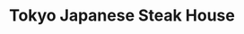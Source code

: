 ---
layout: place
title: "Tokyo Japanese Steak House"
permalink: /tennessee/smyrna/tokyo-japanese-steak-house.html
stateAbbr: TN
stateName: Tennessee
cityName: Smyrna
seo:
  name: "Tokyo Japanese Steak House"
  type: Restaurant
  links: http://www.tokyosmyrna.com/
description: "Lively hibachi-style eatery also serves made-to-order sushi, sake & signature cocktails. Tokyo Japanese Steak House serves delicious sushi in Smyrna, Tennessee. Try fresh Japanese dishes for a great dining experience. Available for takeout, delivery, lunch, and dinner."
place_id: ChIJzeg6YekMZIgR1EiiaUUi7G8
photos:
  - name: >-
      places/ChIJzeg6YekMZIgR1EiiaUUi7G8/photos/AeeoHcIf8lxxjBpHbhSu7J_NHufBM8HKzXvO0tEuX6p3Y-tMeDz9Ld1CzQLRqhDL_UeQ8C0JDhMT61mFGVBG5sjPVWrhZ_I89AZfLgF7Ho_YvjGzy36gz2Fdqg_3ZVzDrHL6FG-i-QmuqzrThlwZGsskliRugISJlol62qQCKeHr_b7_fOLBaH96AjTWODweBuHddmuKfaY5o8UYDznzJpayTROg83Dn5B1Kr5AJS2L_6yKu_n3zc4OdV5q5qJ1c3rbCcjwLc3maVt6eHiLCk0awGOXyZcRlzRaYHk5Egn2CFW4rHHDxjHqce7BwmGyuw1q31ZonSC7r8gzkDpQvF_WBeNxD4wlkUx8nfOoPEKeMCZwydeKWSJtXluAFQ3qJqp_vanlfmrLLTfCaGz_a36GUu0f27DpwsbB3B2ZfPdydPABcdYLY
    widthPx: 4800
    heightPx: 3600
    authorAttributions:
      - displayName: Brooke Yoder
        uri: https://maps.google.com/maps/contrib/113414552308402764242
        photoUri: >-
          https://lh3.googleusercontent.com/a-/ALV-UjW5hbAO8CIiuqmUAqeWpJ82XNLAlml_ZLILm8BWCjXSniUQlLyC=s100-p-k-no-mo
    flagContentUri: >-
      https://www.google.com/local/imagery/report/?cb_client=maps_api_places.places_api&image_key=!1e10!2sCIHM0ogKEICAgICXuO7TpAE&hl=en-US
    googleMapsUri: >-
      https://www.google.com/maps/place//data=!3m4!1e2!3m2!1sCIHM0ogKEICAgICXuO7TpAE!2e10!4m2!3m1!1s0x88640ce9613ae8cd:0x6fec224569a248d4
  - name: >-
      places/ChIJzeg6YekMZIgR1EiiaUUi7G8/photos/AeeoHcIsk95DCVUpDznv167egVPb1g755MM6sSsK1qZ1rKNr_yGJ7CfwxIq4w8RQdYLG_Htep6i4yb8Afm5v72XcT4p9urZN68DO80ygGNUBfK_HAdgpgWeH2aFo50GCN3ZHZEvVHcjx0SpWE1ySd-HgL0rdXoWqNJjkGlEOMHh2ypos5rLyy7xOyfw-S7bpXCViTcToPZRk0u1_o4bs75mjAuHx4QmugL_x7SsteE5Nds4F_shC53qh-Njmv2broPjNLSw3UEnpP0Hqg0T7AMfsgcz0T3LGQnKm6KsYUg7YXu6STw
    widthPx: 3025
    heightPx: 3024
    authorAttributions:
      - displayName: Tokyo Japanese Steak House
        uri: https://maps.google.com/maps/contrib/100532391209808378562
        photoUri: >-
          https://lh3.googleusercontent.com/a/ACg8ocIvMxau2ZR-JHJmhrrCmzV2whNRQYKI5Suw2T38cl5qHr4S1Q=s100-p-k-no-mo
    flagContentUri: >-
      https://www.google.com/local/imagery/report/?cb_client=maps_api_places.places_api&image_key=!1e10!2sAF1QipMRFqINtvPObkPoNds3k-JpYd_Dsln2-RCjIPMW&hl=en-US
    googleMapsUri: >-
      https://www.google.com/maps/place//data=!3m4!1e2!3m2!1sAF1QipMRFqINtvPObkPoNds3k-JpYd_Dsln2-RCjIPMW!2e10!4m2!3m1!1s0x88640ce9613ae8cd:0x6fec224569a248d4
  - name: >-
      places/ChIJzeg6YekMZIgR1EiiaUUi7G8/photos/AeeoHcKol7IUQMysk2ejA8DTGe51LP3-k3xgO_fpDwB8-YPnQ1kU3fPVoOZ_0S8IaHSziZ6f3WnQbnPcRHvaEA1oqjL8lp0VBmWem9SV6T1rcA9O_L1Uy09iGQOgDRPvZGTOqePjnWiI8nct40pcX1xH23wJfy4vFPbDlY-BTBoRLvS6wf185Y4DRphxDv4l0h8Q0S2uEUAMMYPXA-9xx8mE4mJXyGhhnZbLbNUc73VgbziLaNOrjYbbjjKQbJ64THYOfPbfznovTGE__UCuW3_3OAzYIoZCfS-IZqgoBtZWQfZBFG2J0qXB7vKYUW4c-ncmGe2dE1zN1b__4x2EBi7_pw5ZNuqe94aht-_mgqojgS1xrBSEMANX_wEcRNdK9xOO9I460zuph8IV3wuRSqUEaLlg_x2RUJAMROLJG_1mKOo
    widthPx: 4000
    heightPx: 2252
    authorAttributions:
      - displayName: Jose Arias
        uri: https://maps.google.com/maps/contrib/106712565505896525062
        photoUri: >-
          https://lh3.googleusercontent.com/a-/ALV-UjUvJBskjx5N6aPfMsbdfWQyqp581_gv1AgqGIYAcXolu4pYah0=s100-p-k-no-mo
    flagContentUri: >-
      https://www.google.com/local/imagery/report/?cb_client=maps_api_places.places_api&image_key=!1e10!2sCIHM0ogKEICAgIDn_7zFKQ&hl=en-US
    googleMapsUri: >-
      https://www.google.com/maps/place//data=!3m4!1e2!3m2!1sCIHM0ogKEICAgIDn_7zFKQ!2e10!4m2!3m1!1s0x88640ce9613ae8cd:0x6fec224569a248d4
  - name: >-
      places/ChIJzeg6YekMZIgR1EiiaUUi7G8/photos/AeeoHcKSmiD8TXz8KdO3VBf4SGfskdh0AHdt3Sgp7Dp7ukLLHAjdUtzEGk_unxp-Jj0-3kkyAEFJiZJOTmQR9YBpAHuYhdbShaeBwaH00f88n6o_GdcQPr3zTHyotOOqAn-JqPWqudBh8BgFu8A1lSPRqSI2hmTZn2q5j9r1a_Cs1vAjv9BTZyYBzYKN3PUJfPsCsf16amDrg-5mcmhnOLQ4qJayUduTrjQOwi3wY6oRIllBtcWpR6fo5Ns0bR67Kcz5MFl3h7aFuR1b71A7vA5bKYX8hwQ-XWZODH7Y0IAVhiKUZQ4ScDo0f8ERIsjovgVK3NxZDOw69V3wCEbx0JrRV0bDhpBqGxAb49KNUMQPh5196-adj5H53af_bLcsC5Sr_48IxdRiiU2nI66d_6l-40CrZEF1IRTGgHqlqI1CvvQMjSBSBZpJ7rGA-Q35qC7j
    widthPx: 3264
    heightPx: 2448
    authorAttributions:
      - displayName: Manuel Leonor
        uri: https://maps.google.com/maps/contrib/102921914921560295884
        photoUri: >-
          https://lh3.googleusercontent.com/a-/ALV-UjVB9CUPy3iMJ1mYVvHRivPraaWP2sRISh574688Giks3FON4qOBKw=s100-p-k-no-mo
    flagContentUri: >-
      https://www.google.com/local/imagery/report/?cb_client=maps_api_places.places_api&image_key=!1e10!2sCIABIhAA3jU3nwn6yGeqEywADyL9&hl=en-US
    googleMapsUri: >-
      https://www.google.com/maps/place//data=!3m4!1e2!3m2!1sCIABIhAA3jU3nwn6yGeqEywADyL9!2e10!4m2!3m1!1s0x88640ce9613ae8cd:0x6fec224569a248d4
  - name: >-
      places/ChIJzeg6YekMZIgR1EiiaUUi7G8/photos/AeeoHcKpLC61tutOYzul6MHdHqlG8H3RMEKPd3x1PI3GnTK6cpTQT184TXwJNvp6qRsLlfQXxnHYKK4oBKlOwtzhaFQDgybVf0UrDah-FIynqoLglYgekgOR4QSEfJQahhnqhiAO-AG10w61qU9wKJNIuLjIoYdg3xzN8s18XApA_S1ciVWp_uHEy1qNgYqQFZCCkkLKR-BOZTgtU0IcCxDVvNWlCm1Ml7oHiLotEPce8a8gRZSQCkY1gbmv47sD4MpDLHakYqyloGDzSAsCG79wYwmPsOCEiNbLROLkA0SyXpvVBSGP7BoNOfDDhhzgqO5uvNs_FWOfaEssh0fjUj9sn89h51rPmaOa51XvMdPBfeCE6vMUwokYbYU2ihPnkYAR4DiHFGDGNeLYikxwwQ2b5VVt73ISEixLJYxqtowtOA-erCVm
    widthPx: 3600
    heightPx: 4800
    authorAttributions:
      - displayName: Brooke Yoder
        uri: https://maps.google.com/maps/contrib/113414552308402764242
        photoUri: >-
          https://lh3.googleusercontent.com/a-/ALV-UjW5hbAO8CIiuqmUAqeWpJ82XNLAlml_ZLILm8BWCjXSniUQlLyC=s100-p-k-no-mo
    flagContentUri: >-
      https://www.google.com/local/imagery/report/?cb_client=maps_api_places.places_api&image_key=!1e10!2sCIHM0ogKEICAgICXuO7TlAE&hl=en-US
    googleMapsUri: >-
      https://www.google.com/maps/place//data=!3m4!1e2!3m2!1sCIHM0ogKEICAgICXuO7TlAE!2e10!4m2!3m1!1s0x88640ce9613ae8cd:0x6fec224569a248d4
  - name: >-
      places/ChIJzeg6YekMZIgR1EiiaUUi7G8/photos/AeeoHcJiZHtFEe9PS8V_FiA7cJTAv_pxrUHnl7EBTirCMGXeAqPMeS1z6xLV1YZiBAam6yyJGKrkcYFupGcQTeYXEIwg2BfSEekYe-T12B8UezPuCvIT-MakJbfwrRPaX0w7VM0jA1hQV0-jtEqzokAC48tLhleZ_wn7uJrOKfunuVceBrG0A41ohjJsbYj69yfFdeAvlpDtFlg83dq1XX4gFGJwaeJamqHaW-fUU4VVoSln6wW1a3_I_u65NJvCyjlpc87ej2BWijrgVrWsobVyyHcRB_TiIwJQZMxISA0e0YXe6iCylJU_3YlqVzrBm1TkXSlvLI9uWIb60MYPb-UUtcYH0-Tb-m9odNR0CzdOTiOpzy6K67wxYx1tO1CANnykW1-xasrb_P-KQMgylkwLDWJA0_Qw4G6BQWqOKghLTM0mcw
    widthPx: 3024
    heightPx: 4032
    authorAttributions:
      - displayName: Un cubano en Nashville Gonzalez
        uri: https://maps.google.com/maps/contrib/104308059089389800400
        photoUri: >-
          https://lh3.googleusercontent.com/a-/ALV-UjXuIZWKMfTyvwrNBrhiHtu4veC8sOeIBOUtfkT9lY4VYvVouc0R=s100-p-k-no-mo
    flagContentUri: >-
      https://www.google.com/local/imagery/report/?cb_client=maps_api_places.places_api&image_key=!1e10!2sCIHM0ogKEICAgICdiIHpFw&hl=en-US
    googleMapsUri: >-
      https://www.google.com/maps/place//data=!3m4!1e2!3m2!1sCIHM0ogKEICAgICdiIHpFw!2e10!4m2!3m1!1s0x88640ce9613ae8cd:0x6fec224569a248d4
  - name: >-
      places/ChIJzeg6YekMZIgR1EiiaUUi7G8/photos/AeeoHcL3_ARYfYmDMLgXnI3T9uUFwtODFfzwuYU1NwlwYV_3zuKCVslFAfAF3PPNjMHnS9pwAZ8kmBHl4xuwl08D3_o30MVQn_zq3VqhhZdm_z9JVomI2GKwWjGWCOnoJHgOlnwoqk7eryCZKTWrkx78X3gNEL9Ujzw4eSm8YR3pKbtDuT3pqgTNac-Yeu6QE_77DxfZwT7WiFQkCyGFuN6NgXD9I8oilrlgvag7VL8pM34vv4JR8XTr0S8ePCv1ApwJt2B3U-QwrI7GMYnvbcgIViPK3KeoyRwL3ckk4zDLmAO3o4g2yDO1XhxHZQubB2A9smE2eKCgX_sZdaL60f0C3m8B5VRJiBIwwiuPFmNWNhaFBAp9gMJ0W_jKUH7By5SnlNXhdBk-Bg7WkqBOwVQncn5hBfr9GXGhI0HPYpvxh9VvOA
    widthPx: 4000
    heightPx: 3000
    authorAttributions:
      - displayName: AR Grover
        uri: https://maps.google.com/maps/contrib/115316863579004781252
        photoUri: >-
          https://lh3.googleusercontent.com/a-/ALV-UjXbTihvvb9G89FBku4GzvkVxYfnFREoOO3-ioP8nV9HdOAIqbo=s100-p-k-no-mo
    flagContentUri: >-
      https://www.google.com/local/imagery/report/?cb_client=maps_api_places.places_api&image_key=!1e10!2sCIHM0ogKEICAgICDmpGYQQ&hl=en-US
    googleMapsUri: >-
      https://www.google.com/maps/place//data=!3m4!1e2!3m2!1sCIHM0ogKEICAgICDmpGYQQ!2e10!4m2!3m1!1s0x88640ce9613ae8cd:0x6fec224569a248d4
  - name: >-
      places/ChIJzeg6YekMZIgR1EiiaUUi7G8/photos/AeeoHcJaSPSQAp51Yc0p2hHlw_D421NVHHKseb0LAp3lz3xLxN-47vcKd4CSSRioJEUegIiURlP_wqltl6wGRbxcO0AKH4NvpEyUpzJny5-W0FQI1KqMNELHkSuiqZmQbNZd58OkOxWjzfAdKTAIKXYXqJwYdetxo3zouzBlNQbHrjKmjnBl44Dc_Ft1Br0fw42h6zm2hH2B8t2vuLxYze9A2rxqK7YBOJPMM0JVw9DfCLIjupUyF4G6KOrf24Zok30u0y7vvHLf_DHp3sPu9EZ8NJixUvC2ppHYvHz09PTZOjnCl3FCui0o6GBkR_rCJUGMeoydtBowEV-ou7PyGDubt2bHJvfhhb-MUoF9IaOML6q682CYhHEGAg6bMGz6n7Ql5bfOFORAAipJrFEwwxZ7Kh1y1_O4fQKlfnxVfMgpsd0GAw
    widthPx: 2160
    heightPx: 3840
    authorAttributions:
      - displayName: Isabel Acevedo
        uri: https://maps.google.com/maps/contrib/104186442880987001820
        photoUri: >-
          https://lh3.googleusercontent.com/a/ACg8ocLb23iMk0o312vV9NpG2Zs3ur1AdByJ7WRZEfjOFNhktqfqvMA0=s100-p-k-no-mo
    flagContentUri: >-
      https://www.google.com/local/imagery/report/?cb_client=maps_api_places.places_api&image_key=!1e10!2sCIHM0ogKEICAgIDzp7ngPg&hl=en-US
    googleMapsUri: >-
      https://www.google.com/maps/place//data=!3m4!1e2!3m2!1sCIHM0ogKEICAgIDzp7ngPg!2e10!4m2!3m1!1s0x88640ce9613ae8cd:0x6fec224569a248d4
  - name: >-
      places/ChIJzeg6YekMZIgR1EiiaUUi7G8/photos/AeeoHcJdiVndle2k0jkZZodA_Za6KV3i3hQtY-t2LY5ns366BNOtH_C4Y19OZHKblcZx2CTHLVwyfV8uYY7FLouzNRoH0CCNLF8bC9AZR_-hgQlwUsQp5wfZ904NrlizPrpSUI9tmjfYQBKzQKogNPvaj0978s3uafRL19d-9UOO0BIesShXiHExsoFtOf7Iwy570QKtBRd1UC-Fmhkq50bZmFR6dU863UGi8u7XkT6ztocigPMxQYXfFRMNaqdtGkvbVPRZEhzUpFnxdpNyugzhS9wBm2DCJcN7OY7XQ1aUI0ZY4ZyEveRgICbW0VvR3Hp3lszw4S5SeDeFd1lhc9PzQ05i_o2LTik1IsST0guvO1cxiXAnuzZqxqXFM7PMcRtSgbD-4Lu6iQ2mL07G_z1i9wwKIGlty65earOnotoZxfw_Iw
    widthPx: 4000
    heightPx: 3000
    authorAttributions:
      - displayName: AR Grover
        uri: https://maps.google.com/maps/contrib/115316863579004781252
        photoUri: >-
          https://lh3.googleusercontent.com/a-/ALV-UjXbTihvvb9G89FBku4GzvkVxYfnFREoOO3-ioP8nV9HdOAIqbo=s100-p-k-no-mo
    flagContentUri: >-
      https://www.google.com/local/imagery/report/?cb_client=maps_api_places.places_api&image_key=!1e10!2sCIHM0ogKEICAgICDmpGYAQ&hl=en-US
    googleMapsUri: >-
      https://www.google.com/maps/place//data=!3m4!1e2!3m2!1sCIHM0ogKEICAgICDmpGYAQ!2e10!4m2!3m1!1s0x88640ce9613ae8cd:0x6fec224569a248d4
  - name: >-
      places/ChIJzeg6YekMZIgR1EiiaUUi7G8/photos/AeeoHcK-29w_u_1QbOidJrQpGymY5jeHedYJQveVwP2MNYbFjrUrsCLCNjEABnisGOpNbLvUQWOP6qbaFxMrnO-IGiHY2E4OMPdJytJtl-3RoyY2skQPF_x8oX5CORvE5sSUPnIs36E-zOK2rEICGQGMOe3jLB_WQybQKl68zQS2GjOTGnyQFDiiecnCD4y5xwZlz2oOsvrsegi0nVijHq4S6ovqHKH-COXq8k2F0236Hu97XKjo6otlTvvyYm_Oi0k2ON_0nevsqhtTPqJcsuF4cx6p9jfmOoiJuyYLz0PpE-PFEHqdYrG8LQS5YjlYU92GGANNhdGriMsoESYNX9zxzEWi1bs4_82hwe7P_16pqaO3fLQ-8LGACZiXuDjC1CGMcJs6qXTOPTcXcUjDy-5ECrzLdZd1FwrOVHVN6Lz7oYsRvw
    widthPx: 3024
    heightPx: 4032
    authorAttributions:
      - displayName: Un cubano en Nashville Gonzalez
        uri: https://maps.google.com/maps/contrib/104308059089389800400
        photoUri: >-
          https://lh3.googleusercontent.com/a-/ALV-UjXuIZWKMfTyvwrNBrhiHtu4veC8sOeIBOUtfkT9lY4VYvVouc0R=s100-p-k-no-mo
    flagContentUri: >-
      https://www.google.com/local/imagery/report/?cb_client=maps_api_places.places_api&image_key=!1e10!2sCIHM0ogKEICAgICdiIH7VA&hl=en-US
    googleMapsUri: >-
      https://www.google.com/maps/place//data=!3m4!1e2!3m2!1sCIHM0ogKEICAgICdiIH7VA!2e10!4m2!3m1!1s0x88640ce9613ae8cd:0x6fec224569a248d4
address: '701 President Pl #100, Smyrna, TN 37167, USA'
street: '701 President Pl #100'
city: Smyrna
state: TN
zip: '37167'
country: USA
neighborhood: null
latitude: '35.978820'
longitude: '-86.557714'
accessibility_options:
  wheelchairAccessibleParking: true
  wheelchairAccessibleEntrance: true
  wheelchairAccessibleRestroom: true
  wheelchairAccessibleSeating: true
business_status: OPERATIONAL
name: Tokyo Japanese Steak House
google_maps_links:
  directionsUri: >-
    https://www.google.com/maps/dir//''/data=!4m7!4m6!1m1!4e2!1m2!1m1!1s0x88640ce9613ae8cd:0x6fec224569a248d4!3e0
  placeUri: https://maps.google.com/?cid=8064858714234046676
  writeAReviewUri: >-
    https://www.google.com/maps/place//data=!4m3!3m2!1s0x88640ce9613ae8cd:0x6fec224569a248d4!12e1
  reviewsUri: >-
    https://www.google.com/maps/place//data=!4m4!3m3!1s0x88640ce9613ae8cd:0x6fec224569a248d4!9m1!1b1
  photosUri: >-
    https://www.google.com/maps/place//data=!4m3!3m2!1s0x88640ce9613ae8cd:0x6fec224569a248d4!10e5
primary_type: Restaurant
opening_hours:
  regular: null
  current: null
secondary_opening_hours:
  regular:
    weekdayDescriptions: null
    type: null
  current:
    weekdayDescriptions: null
    type: null
phone: (615) 459-6988
price_level: PRICE_LEVEL_MODERATE
price_range: $20 &ndash; $30
rating: '4.6'
rating_count: 0
website: http://www.tokyosmyrna.com/
reviews:
  - name: >-
      places/ChIJzeg6YekMZIgR1EiiaUUi7G8/reviews/ChZDSUhNMG9nS0VJQ0FnSUNYdU83VFJBEAE
    relativePublishTimeDescription: 6 months ago
    rating: 4
    text:
      text: >-
        We were seated right away. The chef was cooking for seven people. The
        rice portions are HUGE. My noodle portion was much smaller than the rice
        and it cost a good bit extra. The food tasted really good!! I loved the
        scallops and shrimp. The veggies are great and I LOVE the ginger
        dressing on the salad. Our chef didn’t do many tricks, didn’t toss
        shrimp in our mouth, wasn’t talkative. I wish he has more personality/
        did more of the “fun” things you typically see when eating hibachi. We
        were seated towards the end of the seven people and I did notice I got
        less scallops and chicken than the others. I wish at least for the
        scallops, since you’re paying more, that you got a certain number. It
        was overall a good experience and the food was super tasty! I will
        definetly come back. The only other negative is that the chef was messy
        (see photo) and food was flung everywhere. I really didn’t like eating
        in such a messy environment.
      languageCode: en
    originalText:
      text: >-
        We were seated right away. The chef was cooking for seven people. The
        rice portions are HUGE. My noodle portion was much smaller than the rice
        and it cost a good bit extra. The food tasted really good!! I loved the
        scallops and shrimp. The veggies are great and I LOVE the ginger
        dressing on the salad. Our chef didn’t do many tricks, didn’t toss
        shrimp in our mouth, wasn’t talkative. I wish he has more personality/
        did more of the “fun” things you typically see when eating hibachi. We
        were seated towards the end of the seven people and I did notice I got
        less scallops and chicken than the others. I wish at least for the
        scallops, since you’re paying more, that you got a certain number. It
        was overall a good experience and the food was super tasty! I will
        definetly come back. The only other negative is that the chef was messy
        (see photo) and food was flung everywhere. I really didn’t like eating
        in such a messy environment.
      languageCode: en
    authorAttribution:
      displayName: Brooke Yoder
      uri: https://www.google.com/maps/contrib/113414552308402764242/reviews
      photoUri: >-
        https://lh3.googleusercontent.com/a-/ALV-UjW5hbAO8CIiuqmUAqeWpJ82XNLAlml_ZLILm8BWCjXSniUQlLyC=s128-c0x00000000-cc-rp-mo-ba5
    publishTime: '2024-10-13T03:43:17.851003Z'
    flagContentUri: >-
      https://www.google.com/local/review/rap/report?postId=ChZDSUhNMG9nS0VJQ0FnSUNYdU83VFJBEAE&d=17924085&t=1
    googleMapsUri: >-
      https://www.google.com/maps/reviews/data=!4m6!14m5!1m4!2m3!1sChZDSUhNMG9nS0VJQ0FnSUNYdU83VFJBEAE!2m1!1s0x88640ce9613ae8cd:0x6fec224569a248d4
  - name: >-
      places/ChIJzeg6YekMZIgR1EiiaUUi7G8/reviews/ChZDSUhNMG9nS0VJQ0FnSUN2bHBhUUxBEAE
    relativePublishTimeDescription: 4 months ago
    rating: 4
    text:
      text: >-
        Took a while for someone to greet us after we were seated. My initial
        order came out incorrect. The California rolls were bland, I don’t
        recommend at all. The hibachi chicken seemed extremely salty. The
        hibachi shrimp however was better. There was a hair in my plate, they
        addressed the issue and made me a new plate which was good.
      languageCode: en
    originalText:
      text: >-
        Took a while for someone to greet us after we were seated. My initial
        order came out incorrect. The California rolls were bland, I don’t
        recommend at all. The hibachi chicken seemed extremely salty. The
        hibachi shrimp however was better. There was a hair in my plate, they
        addressed the issue and made me a new plate which was good.
      languageCode: en
    authorAttribution:
      displayName: Shon H
      uri: https://www.google.com/maps/contrib/110658708024785560677/reviews
      photoUri: >-
        https://lh3.googleusercontent.com/a/ACg8ocJps5dUPznnOJEJflTTIIiBc9cFyz-G_av7zzwRzj_PAh78nw=s128-c0x00000000-cc-rp-mo-ba4
    publishTime: '2024-12-10T17:45:14.337062Z'
    flagContentUri: >-
      https://www.google.com/local/review/rap/report?postId=ChZDSUhNMG9nS0VJQ0FnSUN2bHBhUUxBEAE&d=17924085&t=1
    googleMapsUri: >-
      https://www.google.com/maps/reviews/data=!4m6!14m5!1m4!2m3!1sChZDSUhNMG9nS0VJQ0FnSUN2bHBhUUxBEAE!2m1!1s0x88640ce9613ae8cd:0x6fec224569a248d4
  - name: >-
      places/ChIJzeg6YekMZIgR1EiiaUUi7G8/reviews/ChZDSUhNMG9nS0VJQ0FnTUNJd295NEVBEAE
    relativePublishTimeDescription: a week ago
    rating: 5
    text:
      text: >-
        I would give it 6 starts if I could. Best Japanese steakhouse we have
        been to. Portions? I literally needed 2 boxes for my leftovers. Food was
        amazing! Chef was friendly and did tricks for the kids which they loved.
        Parking was a pain but just park at the Dunkin across the street.
      languageCode: en
    originalText:
      text: >-
        I would give it 6 starts if I could. Best Japanese steakhouse we have
        been to. Portions? I literally needed 2 boxes for my leftovers. Food was
        amazing! Chef was friendly and did tricks for the kids which they loved.
        Parking was a pain but just park at the Dunkin across the street.
      languageCode: en
    authorAttribution:
      displayName: Angad
      uri: https://www.google.com/maps/contrib/109027421166210292276/reviews
      photoUri: >-
        https://lh3.googleusercontent.com/a-/ALV-UjU-2Oo27uKtP_tnlWYzfFr_IW5iIl2cxHYLkUSPoCofcqnjUjPk=s128-c0x00000000-cc-rp-mo-ba2
    publishTime: '2025-03-31T12:23:18.750354Z'
    flagContentUri: >-
      https://www.google.com/local/review/rap/report?postId=ChZDSUhNMG9nS0VJQ0FnTUNJd295NEVBEAE&d=17924085&t=1
    googleMapsUri: >-
      https://www.google.com/maps/reviews/data=!4m6!14m5!1m4!2m3!1sChZDSUhNMG9nS0VJQ0FnTUNJd295NEVBEAE!2m1!1s0x88640ce9613ae8cd:0x6fec224569a248d4
  - name: >-
      places/ChIJzeg6YekMZIgR1EiiaUUi7G8/reviews/ChdDSUhNMG9nS0VJQ0FnTUNRZ0xpVi1BRRAB
    relativePublishTimeDescription: a month ago
    rating: 1
    text:
      text: >-
        DO NOT GO HERE!! We would give this place zero stars if possible. Not
        sure how they have such high ratings but compared to other hibachi
        places in and around the Nashville area this place was down right
        horrible.

        The food was bad as the inexperienced chefs over cooked pretty much
        everything. As far as entertainment by the chef the best they could do
        was very  loud beat boxing on the grill with their utensils. Spilling
        sauce all over the table and not cleaning it up. The service was very
        slow and no one to clear your empty dishes during the meal. Everything
        just left to pile up.

        Segregated seating, like you gotta put only people that look a like
        together.

        JUST GROSS STAY AWAY!!
      languageCode: en
    originalText:
      text: >-
        DO NOT GO HERE!! We would give this place zero stars if possible. Not
        sure how they have such high ratings but compared to other hibachi
        places in and around the Nashville area this place was down right
        horrible.

        The food was bad as the inexperienced chefs over cooked pretty much
        everything. As far as entertainment by the chef the best they could do
        was very  loud beat boxing on the grill with their utensils. Spilling
        sauce all over the table and not cleaning it up. The service was very
        slow and no one to clear your empty dishes during the meal. Everything
        just left to pile up.

        Segregated seating, like you gotta put only people that look a like
        together.

        JUST GROSS STAY AWAY!!
      languageCode: en
    authorAttribution:
      displayName: Paula C
      uri: https://www.google.com/maps/contrib/106231357160701587724/reviews
      photoUri: >-
        https://lh3.googleusercontent.com/a/ACg8ocKU9bK5CNyn3Y78CLxjdRnJudpcfTcuUunEETQGXn4S0mXCNQ=s128-c0x00000000-cc-rp-mo-ba2
    publishTime: '2025-03-01T00:07:07.373218Z'
    flagContentUri: >-
      https://www.google.com/local/review/rap/report?postId=ChdDSUhNMG9nS0VJQ0FnTUNRZ0xpVi1BRRAB&d=17924085&t=1
    googleMapsUri: >-
      https://www.google.com/maps/reviews/data=!4m6!14m5!1m4!2m3!1sChdDSUhNMG9nS0VJQ0FnTUNRZ0xpVi1BRRAB!2m1!1s0x88640ce9613ae8cd:0x6fec224569a248d4
  - name: >-
      places/ChIJzeg6YekMZIgR1EiiaUUi7G8/reviews/ChdDSUhNMG9nS0VJQ0FnSUNYMk0tcThBRRAB
    relativePublishTimeDescription: 6 months ago
    rating: 5
    text:
      text: >-
        Highly recommend checking out Tokyo Japanese Steak House! The Wife and I
        really enjoyed our meals! Everything was delicious, hot, and the staff
        were all very kind to me when I came in. Looking forward to coming back
        and enjoying another meal :)! Thank you all!
      languageCode: en
    originalText:
      text: >-
        Highly recommend checking out Tokyo Japanese Steak House! The Wife and I
        really enjoyed our meals! Everything was delicious, hot, and the staff
        were all very kind to me when I came in. Looking forward to coming back
        and enjoying another meal :)! Thank you all!
      languageCode: en
    authorAttribution:
      displayName: Justin Claphan
      uri: https://www.google.com/maps/contrib/105250259093581473359/reviews
      photoUri: >-
        https://lh3.googleusercontent.com/a-/ALV-UjVEEVQbHc0ShWc1_iBJ3d005b_4vW3VmcgJDSyiJgfLQORK23c=s128-c0x00000000-cc-rp-mo-ba3
    publishTime: '2024-10-13T02:35:44.429672Z'
    flagContentUri: >-
      https://www.google.com/local/review/rap/report?postId=ChdDSUhNMG9nS0VJQ0FnSUNYMk0tcThBRRAB&d=17924085&t=1
    googleMapsUri: >-
      https://www.google.com/maps/reviews/data=!4m6!14m5!1m4!2m3!1sChdDSUhNMG9nS0VJQ0FnSUNYMk0tcThBRRAB!2m1!1s0x88640ce9613ae8cd:0x6fec224569a248d4
parking_options:
  freeParkingLot: true
  freeStreetParking: true
  paidStreetParking: false
  valetParking: false
payment_options:
  acceptsCreditCards: true
  acceptsDebitCards: true
  acceptsCashOnly: false
  acceptsNfc: true
allow_dogs: null
curbside_pickup: null
delivery: true
dine_in: true
good_for_children: true
good_for_groups: true
good_for_sports: false
live_music: false
menu_for_children: true
outdoor_seating: false
reservable: true
restroom: true
serves_beer: true
serves_breakfast: false
serves_brunch: false
serves_cocktails: true
serves_coffee: true
serves_dinner: true
serves_dessert: true
serves_lunch: true
serves_vegetarian_food: true
serves_wine: true
takeout: true
update_category: essentials
summary: >-
  Lively hibachi-style eatery also serves made-to-order sushi, sake & signature
  cocktails.

---